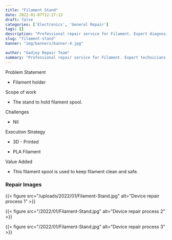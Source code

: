 ```yaml
---
title: "Filament Stand"
date: 2022-01-07T12:27:13
draft: false
categories: ['Electronics', 'General Repair']
tags: []
description: "Professional repair service for Filament. Expert diagnosis and quality repairs in Bangalore."
slug: "filament-stand"
banner: "img/banners/banner-4.jpg"

author: "Gadjoy Repair Team"
summary: "Professional repair service for Filament. Expert technicians, quality parts, warranty included."
---
```


Problem Statement 

- Filament holder

Scope of work

- The stand to hold filament spool.

Challenges

- Nil

Execution Strategy 

- 3D - Printed 

- PLA Filament

Value Added 

- This filament spool is used to keep filament clean and safe.

### Repair Images

{{< figure src="/uploads/2022/01/Filament-Stand.jpg" alt="Device repair process 1" >}}

{{< figure src="/2022/01/Filament-Stand.jpg" alt="Device repair process 2" >}}

{{< figure src="/2022/01/Filament-Stand.jpg" alt="Device repair process 3" >}}

